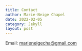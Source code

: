 ```yaml
---
title: Contact
author: Marie-Neige Chapel
date: 2022-02-05
category: Jekyll
layout: post
---
```


Email: marieneigecha@gmail.com
